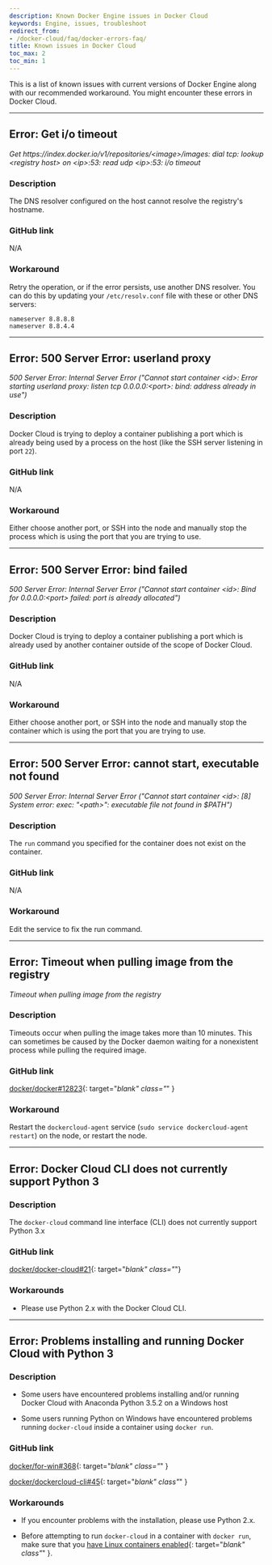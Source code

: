 ```yaml
---
description: Known Docker Engine issues in Docker Cloud
keywords: Engine, issues, troubleshoot
redirect_from:
- /docker-cloud/faq/docker-errors-faq/
title: Known issues in Docker Cloud
toc_max: 2
toc_min: 1
---
```


This is a list of known issues with current versions of Docker Engine along with our recommended workaround. You might encounter these errors in Docker Cloud.

---

## Error: Get i/o timeout

<!-- span tag prevents irritating autolinker from interpreting this as a link -->

*Get https<span></span>://index.docker.io/v1/repositories/\<image\>/images: dial tcp: lookup \<registry host> on \<ip>:53: read udp \<ip>:53: i/o timeout*

### Description

The DNS resolver configured on the host cannot resolve the registry's hostname.

### GitHub link

N/A

### Workaround

Retry the operation, or if the error persists, use another DNS resolver. You can do this by updating your `/etc/resolv.conf` file with these or other DNS servers:

	nameserver 8.8.8.8
	nameserver 8.8.4.4

---

## Error: 500 Server Error: userland proxy

*500 Server Error: Internal Server Error ("Cannot start container \<id>: Error starting userland proxy: listen tcp 0.0.0.0:\<port>: bind: address already in use")*

### Description

Docker Cloud is trying to deploy a container publishing a port which is already
being used by a process on the host (like the SSH server listening in port
`22`).

### GitHub link

N/A

### Workaround

Either choose another port, or SSH into the node and manually stop the process
which is using the port that you are trying to use.

---

## Error: 500 Server Error: bind failed

*500 Server Error: Internal Server Error ("Cannot start container \<id>: Bind for 0.0.0.0:\<port> failed: port is already allocated")*

### Description

Docker Cloud is trying to deploy a container publishing a port which is already
used by another container outside of the scope of Docker Cloud.

### GitHub link

N/A

### Workaround

Either choose another port, or SSH into the node and manually stop the container
which is using the port that you are trying to use.

---

## Error: 500 Server Error: cannot start, executable not found

*500 Server Error: Internal Server Error ("Cannot start container \<id>: [8] System error: exec: "\<path>": executable file not found in $PATH")*

### Description

The `run` command you specified for the container does not exist on the
container.

### GitHub link

N/A

### Workaround

Edit the service to fix the run command.

---

## Error: Timeout when pulling image from the registry

*Timeout when pulling image from the registry*

### Description

Timeouts occur when pulling the image takes more than 10 minutes. This can
sometimes be caused by the Docker daemon waiting for a nonexistent process while
pulling the required image.

### GitHub link


[docker/docker#12823](https://github.com/moby/moby/issues/12823){: target="_blank" class="_" }

### Workaround

Restart the `dockercloud-agent` service (`sudo service dockercloud-agent
restart`) on the node, or restart the node.

---

## Error: Docker Cloud CLI does not currently support Python 3

### Description

The `docker-cloud` command line interface (CLI) does not currently support
Python 3.x


### GitHub link

[docker/docker-cloud#21](https://github.com/docker/dockercloud-cli/issues/21){: target="_blank" class="_"}

### Workarounds

* Please use Python 2.x with the Docker Cloud CLI.

---

## Error: Problems installing and running Docker Cloud with Python 3

### Description

* Some users have encountered problems installing and/or running
Docker Cloud with Anaconda Python 3.5.2 on a Windows host

* Some users running Python on Windows have encountered problems
running `docker-cloud` inside a container using `docker run`.

### GitHub link

[docker/for-win#368](https://github.com/docker/for-win/issues/368){: target="_blank" class="_" }

[docker/dockercloud-cli#45](https://github.com/docker/dockercloud-cli/issues/45){: target="_blank" class"_" }

### Workarounds

* If you encounter problems with the installation, please use Python 2.x.

* Before attempting to run `docker-cloud` in a container with `docker run`,
make sure that you [have Linux containers
enabled](/docker-for-windows/index.md#switch-between-windows-and-linux-containers){: target="_blank" class"_" }.
